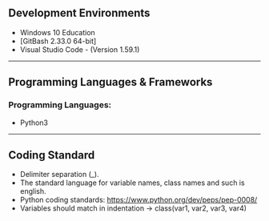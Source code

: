 ## Development Environments

- Windows 10 Education
- [GitBash 2.33.0 64-bit]
- Visual Studio Code - (Version 1.59.1)

***

## Programming Languages & Frameworks

### Programming Languages:
-  Python3

***

## Coding Standard 

- Delimiter separation (_).
- The standard language for variable names, class names and such is english.
- Python coding standards: https://www.python.org/dev/peps/pep-0008/
- Variables should match in indentation -> class(var1, var2, var3, var4)